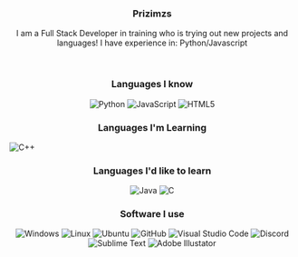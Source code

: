 <h3 align="center">Prizimzs</h3>
<p align="center">I am a Full Stack Developer in training who is trying out new projects and languages! I have experience in: 
Python/Javascript</p>
<br>
<h3 align="center">Languages I know<br></h3>

<p align="center">
  <img alt="Python" src="https://img.shields.io/badge/-Python-23272A?style=flat&logo=python">
  <img alt="JavaScript" src="https://img.shields.io/badge/-JavaScript-23272A?style=flat&logo=javascript">
  <img alt="HTML5" src="https://img.shields.io/badge/-HTML5-23272A?style=flat&logo=html5">
</p>

<h3 align="center">Languages I'm Learning<br></h3>
<img alt="C++" src="https://img.shields.io/badge/-C++-23272A?style=flat&logo=c%2B%2B">

<h3 align="center">Languages I'd like to learn<br></h3>

<p align="center">
<img alt="Java" src="https://img.shields.io/badge/-Java-23272A?style=flat&logo=Java">
<img alt="C" src="https://img.shields.io/badge/-C-23272A?style=flat&logo=C">
</p>

<h3 align="center">Software I use<br></h3>

<p align="center">
  <img alt="Windows" src="https://img.shields.io/badge/-Windows-23272A?style=flat&logo=windows">
  <img alt="Linux" src="https://img.shields.io/badge/-Linux-23272A?style=flat&logo=linux">
  <img alt="Ubuntu" src="https://img.shields.io/badge/-Ubuntu-23272A?style=flat&logo=ubuntu">
  <img alt="GitHub" src="https://img.shields.io/badge/-GitHub-23272A?style=flat&logo=github">
  <img alt="Visual Studio Code" src="https://img.shields.io/badge/-Visual Studio Code-23272A?style=flat&logo=visual-studio-code">
  <img alt="Discord" src="https://img.shields.io/badge/-Discord-23272A?style=flat&logo=discord">
  <img alt="Sublime Text" src="https://img.shields.io/badge/-Sublime Text-23272A?style=flat&logo=sublime-text"
  <img alt="Kubernetes" src="https://img.shields.io/badge/-Kubernetes-23272A?style=flat&logo=kubernetes">
  <img alt="Adobe Illustator" src="https://img.shields.io/badge/-Adobe Illustrator-23272A?style=flat&logo=adobe-illustrator">
</p><br>
